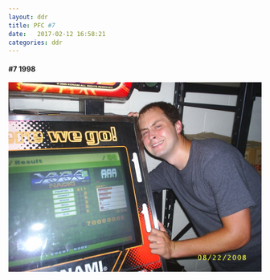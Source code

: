 ```yaml
---
layout: ddr
title: PFC #7
date:   2017-02-12 16:58:21
categories: ddr
---
```

#### **#7** 1998
![](/images/pfc/7_1998.jpg)
